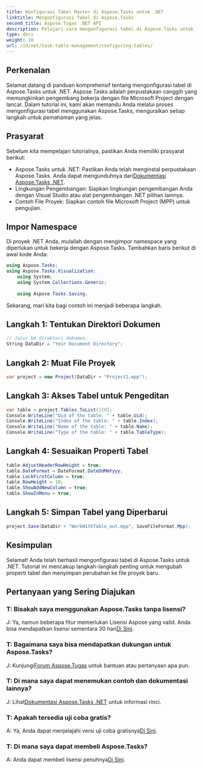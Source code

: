 ```yaml
---
title: Konfigurasi Tabel Master di Aspose.Tasks untuk .NET
linktitle: Mengonfigurasi Tabel di Aspose.Tasks
second_title: Aspose.Tugas .NET API
description: Pelajari cara mengonfigurasi tabel di Aspose.Tasks untuk .NET dengan panduan langkah demi langkah ini. Tingkatkan pengalaman manajemen proyek Anda dengan mudah.
type: docs
weight: 10
url: /id/net/task-table-management/configuring-tables/
---
```

## Perkenalan
Selamat datang di panduan komprehensif tentang mengonfigurasi tabel di Aspose.Tasks untuk .NET. Aspose.Tasks adalah perpustakaan canggih yang memungkinkan pengembang bekerja dengan file Microsoft Project dengan lancar. Dalam tutorial ini, kami akan memandu Anda melalui proses mengonfigurasi tabel menggunakan Aspose.Tasks, menguraikan setiap langkah untuk pemahaman yang jelas.
## Prasyarat
Sebelum kita mempelajari tutorialnya, pastikan Anda memiliki prasyarat berikut:
- Aspose.Tasks untuk .NET: Pastikan Anda telah menginstal perpustakaan Aspose.Tasks. Anda dapat mengunduhnya dari[Dokumentasi Aspose.Tasks .NET](https://reference.aspose.com/tasks/net/).
- Lingkungan Pengembangan: Siapkan lingkungan pengembangan Anda dengan Visual Studio atau alat pengembangan .NET pilihan lainnya.
- Contoh File Proyek: Siapkan contoh file Microsoft Project (MPP) untuk pengujian.
## Impor Namespace
Di proyek .NET Anda, mulailah dengan mengimpor namespace yang diperlukan untuk bekerja dengan Aspose.Tasks. Tambahkan baris berikut di awal kode Anda:
```csharp
using Aspose.Tasks;
using Aspose.Tasks.Visualization;
    using System;
    using System.Collections.Generic;
    
    using Aspose.Tasks.Saving;
```
Sekarang, mari kita bagi contoh ini menjadi beberapa langkah.
## Langkah 1: Tentukan Direktori Dokumen
```csharp
// Jalur ke direktori dokumen.
String DataDir = "Your Document Directory";
```
## Langkah 2: Muat File Proyek
```csharp
var project = new Project(DataDir + "Project1.mpp");
```
## Langkah 3: Akses Tabel untuk Pengeditan
```csharp
var table = project.Tables.ToList()[0];
Console.WriteLine("Uid of the table: " + table.Uid);
Console.WriteLine("Index of the table: " + table.Index);
Console.WriteLine("Name of the table: " + table.Name);
Console.WriteLine("Type of the table: " + table.TableType);
```
## Langkah 4: Sesuaikan Properti Tabel
```csharp
table.AdjustHeaderRowHeight = true;
table.DateFormat = DateFormat.DateDdMmYyyy;
table.LockFirstColumn = true;
table.RowHeight = 10;
table.ShowAddNewColumn = true;
table.ShowInMenu = true;
```
## Langkah 5: Simpan Tabel yang Diperbarui
```csharp
project.Save(DataDir + "WorkWithTable_out.mpp", SaveFileFormat.Mpp);
```
## Kesimpulan
Selamat! Anda telah berhasil mengonfigurasi tabel di Aspose.Tasks untuk .NET. Tutorial ini mencakup langkah-langkah penting untuk mengubah properti tabel dan menyimpan perubahan ke file proyek baru.
## Pertanyaan yang Sering Diajukan
### T: Bisakah saya menggunakan Aspose.Tasks tanpa lisensi?
 J: Ya, namun beberapa fitur memerlukan Lisensi Aspose yang valid. Anda bisa mendapatkan lisensi sementara 30 hari[Di Sini](https://purchase.aspose.com/temporary-license/).
### T: Bagaimana saya bisa mendapatkan dukungan untuk Aspose.Tasks?
 J: Kunjungi[Forum Aspose.Tugas](https://forum.aspose.com/c/tasks/15) untuk bantuan atau pertanyaan apa pun.
### T: Di mana saya dapat menemukan contoh dan dokumentasi lainnya?
 J: Lihat[Dokumentasi Aspose.Tasks .NET](https://reference.aspose.com/tasks/net/) untuk informasi rinci.
### T: Apakah tersedia uji coba gratis?
 A: Ya, Anda dapat menjelajahi versi uji coba gratisnya[Di Sini](https://releases.aspose.com/).
### T: Di mana saya dapat membeli Aspose.Tasks?
 A: Anda dapat membeli lisensi penuhnya[Di Sini](https://purchase.aspose.com/buy).